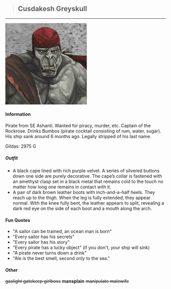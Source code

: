 >## Cusdakesh Greyskull

--- 

![crunge](../../../Templates/images/crunge.jpeg "Crunge super swag")

#### Information

Pirate from SE Ashanti. Wanted for piracy, murder, etc. Captain of the Rockrose. Drinks Bumbos (pirate cocktail consisting of rum, water, sugar). His ship sank around 6 months ago. Legally stripped of his last name.

Gildas: 2975 G

##### Outfit

- A black cape lined with rich purple velvet. A series of silvered buttons down one side are purely decorative. The cape’s collar is fastened with an amethyst clasp set in a black metal that remains cold to the touch no matter how long one remains in contact with it. 
- A pair of dark brown leather boots with inch-and-a-half heels. They reach up to the thigh. When the leg is fully extended, they appear normal. With the knee fully bent, the leather appears to split, revealing a dark red eye on the side of each boot and a mouth along the arch.

#### Fun Quotes

- "A sailor can be trained, an ocean man is born"
- "Every sailor has his secrets"
- "Every sailor has his story"
- "Every pirate has a lucky object" (if you don't, your ship will sink)
- "A pirate never turns down a drink"
- "Ale is the best smell, second only to the sea."

#### Other

~~gaslight gatekeep girlboss~~ **mansplain** ~~manipulate malewife~~
